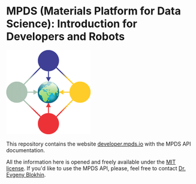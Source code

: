 MPDS (Materials Platform for Data Science): Introduction for Developers and Robots
==========

![MPDS: Materials Platform for Data Science](https://raw.githubusercontent.com/mpds-io/datascience/gh-pages/mpds.png "MPDS: Materials Platform for Data Science")

This repository contains the website [developer.mpds.io](http://developer.mpds.io) with the MPDS API documentation.

All the information here is opened and freely available under the [MIT license](https://en.wikipedia.org/wiki/MIT_License). If you'd like to use the MPDS API, please, feel free to contact [Dr. Evgeny Blokhin](eb@tilde.pro).

